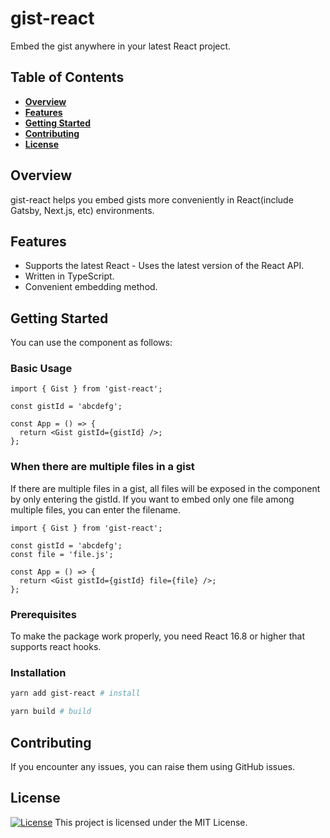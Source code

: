 # gist-react

Embed the gist anywhere in your latest React project.

## Table of Contents

- **[Overview](#overview)**
- **[Features](#features)**
- **[Getting Started](#getting-started)**
- **[Contributing](#contributing)**
- **[License](#license)**

## Overview

gist-react helps you embed gists more conveniently in React(include Gatsby, Next.js, etc) environments.

## Features

- Supports the latest React - Uses the latest version of the React API.
- Written in TypeScript.
- Convenient embedding method.

## Getting Started

You can use the component as follows:

### Basic Usage

```tsx
import { Gist } from 'gist-react';

const gistId = 'abcdefg';

const App = () => {
  return <Gist gistId={gistId} />;
};
```

### When there are multiple files in a gist

If there are multiple files in a gist, all files will be exposed in the component by only entering the gistId. If you want to embed only one file among multiple files, you can enter the filename.

```tsx
import { Gist } from 'gist-react';

const gistId = 'abcdefg';
const file = 'file.js';

const App = () => {
  return <Gist gistId={gistId} file={file} />;
};
```

### Prerequisites

To make the package work properly, you need React 16.8 or higher that supports react hooks.

### Installation

```bash
yarn add gist-react # install

yarn build # build
```

## Contributing

If you encounter any issues, you can raise them using GitHub issues.

## License

[![License](https://img.shields.io/badge/License-MIT-blue.svg)](LICENSE)
This project is licensed under the MIT License.
